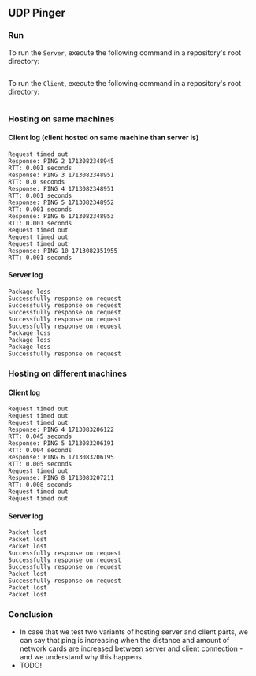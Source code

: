 ## UDP Pinger

### Run

To run the `Server`, execute the following command in a repository's root directory:
```

```

To run the `Client`, execute the following command in a repository's root directory:
```

```


### Hosting on same machines
#### Client log (client hosted on same machine than server is)
```
Request timed out
Response: PING 2 1713082348945
RTT: 0.001 seconds
Response: PING 3 1713082348951
RTT: 0.0 seconds
Response: PING 4 1713082348951
RTT: 0.001 seconds
Response: PING 5 1713082348952
RTT: 0.001 seconds
Response: PING 6 1713082348953
RTT: 0.001 seconds
Request timed out
Request timed out
Request timed out
Response: PING 10 1713082351955
RTT: 0.001 seconds
```

#### Server log
```
Package loss
Successfully response on request
Successfully response on request
Successfully response on request
Successfully response on request
Successfully response on request
Package loss
Package loss
Package loss
Successfully response on request
```

### Hosting on different machines
#### Client log
```
Request timed out
Request timed out
Request timed out
Response: PING 4 1713083206122
RTT: 0.045 seconds
Response: PING 5 1713083206191
RTT: 0.004 seconds
Response: PING 6 1713083206195
RTT: 0.005 seconds
Request timed out
Response: PING 8 1713083207211
RTT: 0.008 seconds
Request timed out
Request timed out
```

#### Server log
```
Packet lost
Packet lost
Packet lost
Successfully response on request
Successfully response on request
Successfully response on request
Packet lost
Successfully response on request
Packet lost
Packet lost
```

### Conclusion
- In case that we test two variants of hosting server and client parts, we can say that ping is increasing when the distance and amount of network cards are increased between server and client connection - and we understand why this happens.
- TODO!